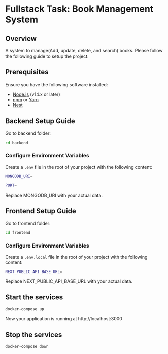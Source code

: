 # Fullstack Task: Book Management System

## Overview

A system to manage(Add, update, delete, and search) books. Please follow the following guide to setup the project.

## Prerequisites

Ensure you have the following software installed:

- [Node.js](https://nodejs.org/) (v14.x or later)
- [npm](https://www.npmjs.com/) or [Yarn](https://yarnpkg.com/)
- [Nest](https://docs.nestjs.com/first-steps)

## Backend Setup Guide

Go to backend folder:

```bash
cd backend
```

### Configure Environment Variables

Create a `.env` file in the root of your project with the following content:

```bash
MONGODB_URI=

PORT=
```

Replace MONGODB_URI with your actual data.

## Frontend Setup Guide

Go to frontend folder:

```bash
cd frontend
```

### Configure Environment Variables

Create a `.env.local` file in the root of your project with the following content:

```bash
NEXT_PUBLIC_API_BASE_URL=
```

Replace NEXT_PUBLIC_API_BASE_URL with your actual data.

## Start the services

```bash
docker-compose up
```

Now your application is running at http://localhost:3000

## Stop the services

```bash
docker-compose down
```
